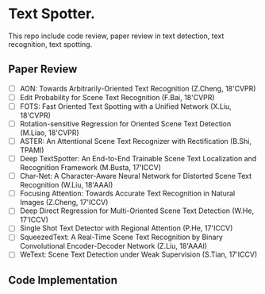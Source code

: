 # Text Spotter.

This repo include code review, paper review in text detection, text recognition, text spotting.


## Paper Review

-[ ] AON: Towards Arbitrarily-Oriented Text Recognition (Z.Cheng, 18'CVPR)  
-[ ] Edit Probability for Scene Text Recognition (F.Bai, 18'CVPR)  
-[ ] FOTS: Fast Oriented Text Spotting with a Unified Network (X.Liu, 18'CVPR)  
-[ ] Rotation-sensitive Regression for Oriented Scene Text Detection (M.Liao, 18'CVPR)  
-[ ] ASTER: An Attentional Scene Text Recognizer with Rectification (B.Shi, TPAMI)  
-[ ] Deep TextSpotter: An End-to-End Trainable Scene Text Localization and Recognition Framework (M.Busta, 17'ICCV)  
-[ ] Char-Net: A Character-Aware Neural Network for Distorted Scene Text Recognition (W.Liu, 18'AAAI)  
-[ ] Focusing Attention: Towards Accurate Text Recognition in Natural Images (Z.Cheng, 17'ICCV)  
-[ ] Deep Direct Regression for Multi-Oriented Scene Text Detection (W.He, 17'ICCV)  
-[ ] Single Shot Text Detector with Regional Attention (P.He, 17'ICCV)  
-[ ] SqueezedText: A Real-Time Scene Text Recognition by Binary Convolutional Encoder-Decoder Network (Z.Liu, 18'AAAI)  
-[ ] WeText: Scene Text Detection under Weak Supervision (S.Tian, 17'ICCV)  

## Code Implementation

